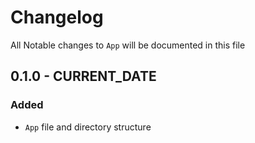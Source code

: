 # Changelog

All Notable changes to `App` will be documented in this file

## 0.1.0 - CURRENT_DATE

### Added
- `App` file and directory structure